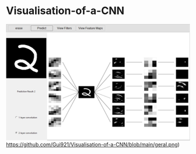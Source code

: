 # Visualisation-of-a-CNN

![alt text](https://github.com/Gui921/Visualisation-of-a-CNN/blob/main/geral.png)https://github.com/Gui921/Visualisation-of-a-CNN/blob/main/geral.png)
